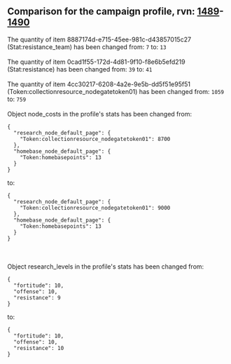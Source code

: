## Comparison for the campaign profile, rvn: [1489](https://github.com/PRO100KatYT/FortniteProfileRevisions/tree/main/profiles/campaign/1489%20campaign.json)-[1490](https://github.com/PRO100KatYT/FortniteProfileRevisions/tree/main/profiles/campaign/1490%20campaign.json)

The quantity of item 8887174d-e715-45ee-981c-d43857015c27 (Stat:resistance_team) has been changed from: `7` to: `13`
<br><br>
The quantity of item 0cad1f55-172d-4d81-9f10-f8e6b5efd219 (Stat:resistance) has been changed from: `39` to: `41`
<br><br>
The quantity of item 4cc30217-6208-4a2e-9e5b-dd5f51e95f51 (Token:collectionresource_nodegatetoken01) has been changed from: `1059` to: `759`
<br><br>
Object node_costs in the profile's stats has been changed from:

```
{
  "research_node_default_page": {
    "Token:collectionresource_nodegatetoken01": 8700
  },
  "homebase_node_default_page": {
    "Token:homebasepoints": 13
  }
}
```

to:

```
{
  "research_node_default_page": {
    "Token:collectionresource_nodegatetoken01": 9000
  },
  "homebase_node_default_page": {
    "Token:homebasepoints": 13
  }
}
```

<br><br>
Object research_levels in the profile's stats has been changed from:

```
{
  "fortitude": 10,
  "offense": 10,
  "resistance": 9
}
```

to:

```
{
  "fortitude": 10,
  "offense": 10,
  "resistance": 10
}
```

<br><br>
